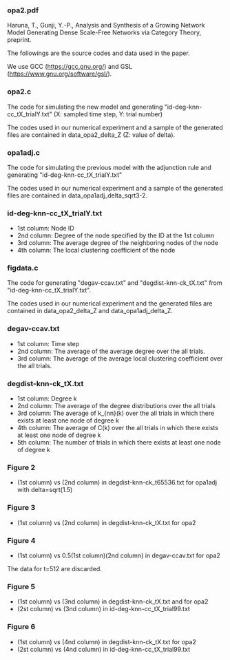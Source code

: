 ### opa2.pdf
Haruna, T., Gunji, Y.-P., Analysis and Synthesis of a Growing Network Model Generating Dense Scale-Free Networks via Category Theory, preprint.

The followings are the source codes and data used in the paper.

We use GCC (https://gcc.gnu.org/) and GSL (https://www.gnu.org/software/gsl/). 

### opa2.c
The code for simulating the new model and generating "id-deg-knn-cc_tX_trialY.txt" (X: sampled time step, Y: trial number) 

The codes used in our numerical experiment and a sample of the generated files are contained in data_opa2_delta_Z (Z: value of delta).

### opa1adj.c
The code for simulating the previous model with the adjunction rule and generating "id-deg-knn-cc_tX_trialY.txt"

The codes used in our numerical experiment and a sample of the generated files are contained in data_opa1adj_delta_sqrt3-2.
  
### id-deg-knn-cc_tX_trialY.txt
- 1st column: Node ID
- 2nd column: Degree of the node specified by the ID at the 1st column
- 3rd column: The average degree of the neighboring nodes of the node
- 4th column: The local clustering coefficient of the node

### figdata.c
The code for generating "degav-ccav.txt" and "degdist-knn-ck_tX.txt" from "id-deg-knn-cc_tX_trialY.txt".

The codes used in our numerical experiment and the generated files are contained in data_opa2_delta_Z and data_opa1adj_delta_Z.
 
### degav-ccav.txt
- 1st column: Time step
- 2nd column: The average of the average degree over the all trials.
- 3rd column: The average of the average local clustering coefficient over the all trials.
 
### degdist-knn-ck_tX.txt
- 1st column: Degree k
- 2nd column: The average of the degree distributions over the all trials
- 3rd column: The average of k_{nn}(k) over the all trials in which there exists at least one node of degree k
- 4th column: The average of C(k) over the all trials in which there exists at least one node of degree k
- 5th column: The number of trials in which there exists at least one node of degree k
 
### Figure 2
- (1st column) vs (2nd column) in degdist-knn-ck_t65536.txt for opa1adj with delta=sqrt(1.5)
 
### Figure 3
- (1st column) vs (2nd column) in degdist-knn-ck_tX.txt for opa2
 
### Figure 4
- (1st column) vs 0.5(1st column)(2nd column) in degav-ccav.txt for opa2

The data for t=512 are discarded.
 
### Figure 5
- (1st column) vs (3nd column) in degdist-knn-ck_tX.txt and  for opa2
- (2st column) vs (3nd column) in id-deg-knn-cc_tX_trial99.txt
 
### Figure 6
- (1st column) vs (4nd column) in degdist-knn-ck_tX.txt for opa2
- (2st column) vs (4nd column) in id-deg-knn-cc_tX_trial99.txt
  

